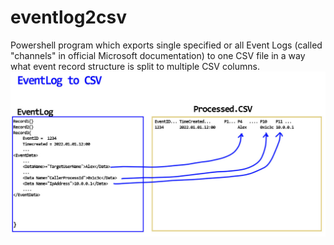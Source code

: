 # eventlog2csv
 Powershell program which exports single specified or all Event Logs (called "channels" in official Microsoft documentation) to 
    one CSV file in a way what <EventData> event record structure is split to multiple CSV columns. 
![example](https://github.com/AleksandrReznik/eventlog2csv/blob/main/EventLogToCSV.jpg?raw=true)
